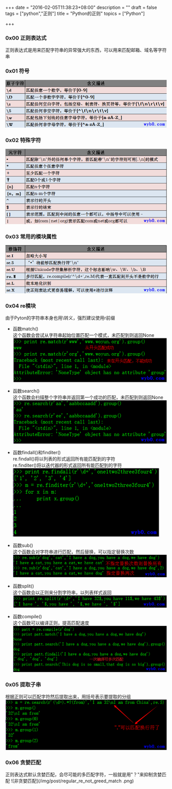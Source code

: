 +++
date = "2016-02-05T11:38:23+08:00"
description = ""
draft = false
tags = ["python","正则"]
title = "Python的正则"
topics = ["Python"]

+++

### 0x00 正则表达式
正则表达式是用来匹配字符串的异常强大的东西，可以用来匹配邮箱、域名等字符串

### 0x01 符号
![75](/img/post/regular_atomic_character.png)

### 0x02 特殊字符
![75](/img/post/regular_metacharacters.png)

### 0x03 常用的模块属性
![75](/img/post/regular_modifier.png)

### 0x04 re模块
由于Pyton的字符串本身也用\转义，强烈建议使用r前缀

* 函数match()  
这个函数会尝试从字符串起始位置匹配一个模式，未匹配到则返回None
![re模块的match函数](/img/post/regular_re_match.png)

* 函数search()  
这个函数会扫描整个字符串并返回第一个成功的匹配，未匹配到则返回None
![re模块的match函数](/img/post/regular_re_search.png)

* 函数findall()和finditer()  
re.findall()将以列表的形式返回所有能匹配到的字符  
re.finditer()将以迭代器的形式返回所有能匹配到的字符
![re的findall和finditer](/img/post/regular_re_findall_finditer.png)

* 函数sub()  
这个函数会对字符串进行匹配，然后替换，可以指定替换次数
![re的sub函数](/img/post/regular_re_sub.png)

* 函数split()  
这个函数会以正则来分割字符串，以列表样式返回
![re的split函数](/img/post/regular_re_split.png)

* 函数compile()  
这个函数可以编译正则，提高匹配速度
![re的compile函数](/img/post/regular_re_compile.png)

### 0x05 提取子串  
根据正则可以匹配字符然后提取出来，用括号表示要提取的分组
![提取子串](/img/post/regular_re_get_substr.png)

### 0x06 贪婪匹配
正则表达式默认贪婪匹配，会尽可能的多匹配字符，一般就是用"？"来抑制贪婪匹配
![非贪婪匹配](/img/post/regular_re_not_greed_match .png)
